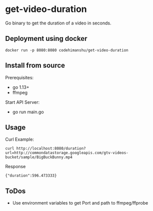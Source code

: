 # get-video-duration
Go binary to get the duration of a video in seconds.

## Deployment using docker
```docker run -p 8080:8080 codehimanshu/get-video-duration```

## Install from source
Prerequisites:
- go 1.13+
- ffmpeg

Start API Server:
- go run main.go

## Usage
Curl Example:
```
curl http://localhost:8080/duration?url=http://commondatastorage.googleapis.com/gtv-videos-bucket/sample/BigBuckBunny.mp4
```
Response
```
{"duration":596.473333}
```

## ToDos
- Use environment variables to get Port and path to ffmpeg/ffprobe

